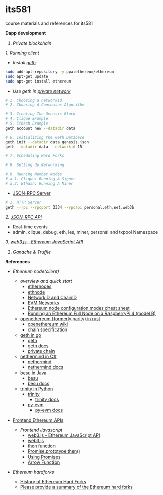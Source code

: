 # its581
course materials and references for its581

__Dapp development__

1. _Private blockchain_

_1. Running client_

* _Install [geth](https://geth.ethereum.org/docs/install-and-build/installing-geth)_
```bash
sudo add-apt-repository -y ppa:ethereum/ethereum
sudo apt-get update
sudo apt-get install ethereum
```
* _Use geth in [private network](https://geth.ethereum.org/docs/interface/private-network)_
```bash
# 1. Choosing a networkid
# 2. Choosing A Consensus Algorithm

# 3. Creating The Genesis Block
# 4. Clique Example
# 5. Ethash Example
geth account new --datadir data

# 6. Initializing the Geth Database
geth init --datadir data genesis.json
geth --datadir data --networkid 15

# 7. Scheduling Hard Forks

# 8. Setting Up Networking

# 9. Running Member Nodes
# a.1. Clique: Running A Signer
# a.2. Ethash: Running A Miner
```
* [JSON-RPC Server](https://geth.ethereum.org/docs/rpc/server)
```bash
# 1. HTTP Server
geth --rpc --rpcport 3334 --rpcapi personal,eth,net,web3b
```
_2. [JSON-RPC API](https://geth.ethereum.org/docs/rpc/server)_
* Real-time events
* admin, clique, debug, eth, les, miner, personal and txpool Namespace

_3. [web3.js - Ethereum JavaScript API](https://web3js.readthedocs.io)_

2. _Ganache & Truffle_

__References__
* _Ethereum node(client)_
  * _overview and quick start_
    * [ethernodes](https://ethernodes.org/)
    * [ethnode](https://github.com/vrde/ethnode)
    * [NetworkID and ChainID](https://besu.hyperledger.org/en/stable/Concepts/NetworkID-And-ChainID/)
    * [EVM Networks](https://chainid.network/)
    * [Ethereum node configuration modes cheat sheet](https://dev.to/5chdn/ethereum-node-configuration-modes-cheat-sheet-25l8)
    * [Running an Ethereum Full Node on a RaspberryPi 4 (model B)](https://kauri.io/running-an-ethereum-full-node-on-a-raspberrypi-4-m/9695fcca217f46feb355245275835fc0/a)
  * [openethereum (formerly parity) in rust](https://github.com/openethereum/openethereum)
    * [openethereum wiki](https://openethereum.github.io/wiki/)
    * [chain specification](https://openethereum.github.io/wiki/Chain-specification)
  * [geth in go](https://geth.ethereum.org/)
    * [geth](https://github.com/ethereum/go-ethereum)
    * [geth docs](https://geth.ethereum.org/docs/)
    * [private chain](https://geth.ethereum.org/docs/interface/private-network)
  * [nethermind in C#](https://nethermind.io/)
    * [nethermind](https://github.com/NethermindEth/nethermind)
    * [nethermind docs](https://nethermind.readthedocs.io/)
  * [besu in Java](https://pegasys.tech/solutions/hyperledger-besu/)
    * [besu](https://github.com/hyperledger/besu)
    * [besu docs](https://besu.hyperledger.org/)
  * [trinity in Python](https://trinity.ethereum.org/)
    * [trinity](https://github.com/ethereum/trinity)
      * [trinity docs](https://trinity-client.readthedocs.io/en/latest/)
    * [py-evm](https://github.com/ethereum/py-evm)
      * [py-evm docs](https://py-evm.readthedocs.io/en/latest/)
* [Frontend Ethereum APIs](https://github.com/ConsenSys/ethereum-developer-tools-list\#frontend-ethereum-apis)
  * _Frontend Javascript_
    * [web3.js - Ethereum JavaScript API](https://web3js.readthedocs.io)
    * [web3.js](https://github.com/ethereum/web3.js/)
    * [then function](https://masteringjs.io/tutorials/fundamentals/then)
    * [Promise.prototype.then()](https://developer.mozilla.org/en-US/docs/Web/JavaScript/Reference/Global\_Objects/Promise/then)
    * [Using Promises](https://developer.mozilla.org/en-US/docs/Web/JavaScript/Guide/Using\_promises)
    * [Arrow Function](https://www.w3schools.com/js/js\_arrow\_function.asp)

* _Ethereum hardforks_
  * [History of Ethereum Hard Forks](https://medium.com/mycrypto/the-history-of-ethereum-hard-forks-6a6dae76d56f)
  * [Please provide a summary of the Ethereum hard forks](https://ethereum.stackexchange.com/questions/13014/please-provide-a-summary-of-the-ethereum-hard-forks)
